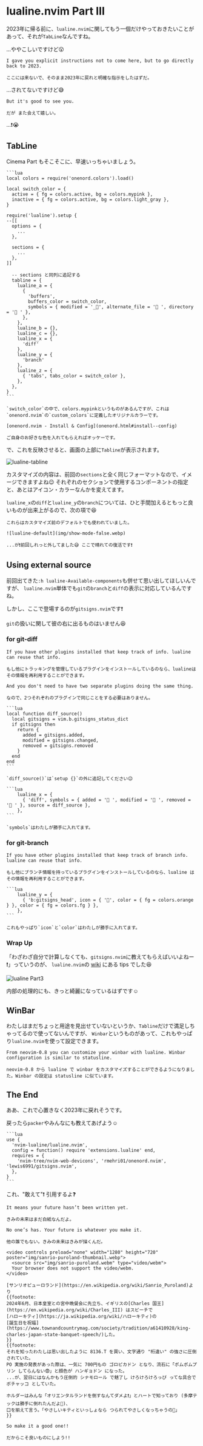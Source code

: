 # lualine.nvim Part Ⅲ

2023年に帰る前に、`lualine.nvim`に関してもう一個だけやっておきたいことがあって、それが`TabLine`なんですね。

...ややこしいですけど😮

```admonish note title=""
I gave you explicit instructions not to come here, but to go directly back to 2023.

ここには来ないで、そのまま2023年に戻れと明確な指示をしたはずだ。
```

...されてないですけど😅

```admonish note title=""
But it's good to see you.

だが また会えて嬉しい。
```

...❗😭

## TabLine

Cinema Part もそこそこに、早速いっちゃいましょう。

~~~admonish example title="extension/lualine.lua"
```lua
local colors = require('onenord.colors').load()

local switch_color = {
  active = { fg = colors.active, bg = colors.mypink },
  inactive = { fg = colors.active, bg = colors.light_gray },
}

require('lualine').setup {
--[[
  options = {
    ...
  },

  sections = {
    ...
  },
]]

  -- sections と同列に追記する
  tabline = {
    lualine_a = {
      {
        'buffers',
        buffers_color = switch_color,
        symbols = { modified = '_󰷥', alternate_file = ' ', directory = ' ' },
      },
    },
    lualine_b = {},
    lualine_c = {},
    lualine_x = {
      'diff'
    },
    lualine_y = {
      'branch'
    },
    lualine_z = {
      { 'tabs', tabs_color = switch_color },
    },
  },
}
```
~~~

```admonish note
`switch_color`の中で、colors.mypinkというものがあるんですが、これは`onenord.nvim`の`custom_colors`に定義したオリジナルカラーです。

[onenord.nvim - Install & Config](onenord.html#install--config)

ご自身のお好きな色を入れてもらえればオッケーです。
```

で、これを反映させると、画面の上部に`Tabline`が表示されます。

![lualine-tabline](img/lualine-tabline.webp)

カスタマイズの内容は、前回の`sections`と全く同じフォーマットなので、イメージできますよね😉
それぞれのセクションで使用するコンポーネントの指定と、あとはアイコン・カラーなんかを変えてます。

`lualine_x`の`diff`と`lualine_y`の`branch`については、ひと手間加えるともっと良いものが出来上がるので、次の項で😆

```admonish note
これらはカスタマイズ前のデフォルトでも使われていました。

![lualine-default](img/show-mode-false.webp)

...が❗前回しれっと外してました😅 ここで晴れての復活です❗
```

## Using external source

前回出てきた`:h lualine-Available-components`も併せて思い出してほしいんですが、
`lualine.nvim`単体でも`git`の`branch`と`diff`の表示に対応しているんですね。

しかし、ここで登場するのが`gitsigns.nvim`です❗

`git`の扱いに関して彼の右に出るものはいません😆

### for git-diff

~~~admonish info title="[Using external source for diff](https://github.com/nvim-lualine/lualine.nvim/wiki/Component-snippets#using-external-source-for-diff)"
If you have other plugins installed that keep track of info. lualine can reuse that info.

もし他にトラッキングを管理しているプラグインをインストールしているのなら、lualineはその情報を再利用することができます。

And you don't need to have two separate plugins doing the same thing.

なので、2つそれぞれのプラグインで同じことをする必要はありません。

```lua
local function diff_source()
  local gitsigns = vim.b.gitsigns_status_dict
  if gitsigns then
    return {
      added = gitsigns.added,
      modified = gitsigns.changed,
      removed = gitsigns.removed
    }
  end
end
```
~~~

```admonish note
`diff_source()`は`setup {}`の外に追記してください😉
```

~~~admonish example title="extensions/lualine.nvim"
```lua
    lualine_x = {
      { 'diff', symbols = { added = ' ', modified = ' ', removed = ' ' }, source = diff_source },
    },
```
~~~


```admonish note
`symbols`はわたしが勝手に入れてます。
```

### for git-branch
~~~admonish info title="[Using external source for branch](https://github.com/nvim-lualine/lualine.nvim/wiki/Component-snippets#using-external-source-for-branch)"
If you have other plugins installed that keep track of branch info. lualine can reuse that info.

もし他にブランチ情報を持っているプラグインをインストールしているのなら、lualine はその情報を再利用することができます。
~~~

~~~admonish example title="extensions/lualine.nvim"
```lua
    lualine_y = {
      { 'b:gitsigns_head', icon = { '', color = { fg = colors.orange } }, color = { fg = colors.fg } },
    },
```
~~~

```admonish note
これもやっぱり`icon`と`color`はわたしが勝手に入れてます。
```

### Wrap Up

「わざわざ自分で計算しなくても、`gitsigns.nvim`に教えてもらえばいいよねー❗」っていうのが、
`lualine.nvim`の [wiki](https://github.com/nvim-lualine/lualine.nvim/wiki) にある tips でした😆

![lualine Part3](img/lualine-part3-complete.webp)

内部の処理的にも、きっと綺麗になっているはずです☺️

## WinBar

わたしはまだちょっと用途を見出せていないというか、`Tabline`だけで満足しちゃってるので使ってないんですが、
`Winbar`というものがあって、これもやっぱり`lualine.nvim`を使って設定できます。

```admonish info title="[Winbar](https://github.com/nvim-lualine/lualine.nvim#winbar)"
From neovim-0.8 you can customize your winbar with lualine. Winbar configuration is similar to statusline.

neovim-0.8 から lualine で winbar をカスタマイズすることができるようになりました。Winbar の設定は statusline に似ています。
```

## The End

ああ、これで心置きなく2023年に戻れそうです。

戻ったら`packer`やみんなにも教えてあげよう☺️

~~~admonish example title="extensions/init.lua"
```lua
use {
  'nvim-lualine/lualine.nvim',
  config = function() require 'extensions.lualine' end,
  requires = {
    'nvim-tree/nvim-web-devicons', 'rmehri01/onenord.nvim', 'lewis6991/gitsigns.nvim',
  },
}
```
~~~

これ、"敢えて"❗ 引用するよ❓

```admonish success title=""
It means your future hasn’t been written yet.

きみの未来はまだ白紙なんだよ。
```

```admonish success title=""
No one’s has. Your future is whatever you make it.

他の誰でもない。きみの未来はきみが描くんだ。
```

```admonish quote title=""
<video controls preload="none" width="1280" height="720" poster="img/sanrio-puroland-thumbnail.webp">
  <source src="img/sanrio-puroland.webm" type="video/webm">
  Your browser does not support the video/webm.
</video>

[サンリオピューロランド](https://en.wikipedia.org/wiki/Sanrio_Puroland)より
{{footnote:
2024年6月、日本皇室との宮中晩餐会に先立ち、イギリスの[Charles 国王](https://en.wikipedia.org/wiki/Charles_III) はスピーチで
[ハローキティ](https://ja.wikipedia.org/wiki/ハローキティ)の
[誕生日を祝福](https://www.townandcountrymag.com/society/tradition/a61410928/king-charles-japan-state-banquet-speech/)した。
}}
{{footnote:
それを知ったわたしは思い出したように 8136.T を買い、文字通り "桁違い" の強さに圧倒されていた。
PO 実施の発表があった際は、一気に 700円もの ゴロピカドン となり、流石に「ポムポムプリン してらんない😨」と顔色が ハンギョドン になった。
...が、翌日にはなんかもう圧倒的 シナモロール で魅了し けろけろけろっぴ ってな具合で ポチャッコ としていた。

ホルダーはみんな「オリエンタルランドを倒すなんてダメよ❗」とハートで知っており (多摩テックは勝手に倒れたんだよ🤫)、
口を揃えて言う。「やさしいキティといっしょなら つられてやさしくなっちゃうの🩷」
}}
```

```admonish success title="THE END"
So make it a good one!!

だからこそ良いものにしよう!!
```
